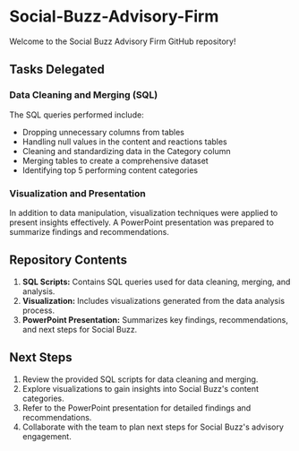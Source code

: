 # Social-Buzz-Advisory-Firm
Welcome to the Social Buzz Advisory Firm GitHub repository!

## Tasks Delegated

### Data Cleaning and Merging (SQL)

The SQL queries performed include:

- Dropping unnecessary columns from tables
- Handling null values in the content and reactions tables
- Cleaning and standardizing data in the Category column
- Merging tables to create a comprehensive dataset
- Identifying top 5 performing content categories

### Visualization and Presentation

In addition to data manipulation, visualization techniques were applied to present insights effectively. A PowerPoint presentation was prepared to summarize findings and recommendations.

## Repository Contents

1. **SQL Scripts:** Contains SQL queries used for data cleaning, merging, and analysis.
2. **Visualization:** Includes visualizations generated from the data analysis process.
3. **PowerPoint Presentation:** Summarizes key findings, recommendations, and next steps for Social Buzz.


## Next Steps

1. Review the provided SQL scripts for data cleaning and merging.
2. Explore visualizations to gain insights into Social Buzz's content categories.
3. Refer to the PowerPoint presentation for detailed findings and recommendations.
4. Collaborate with the team to plan next steps for Social Buzz's advisory engagement.



